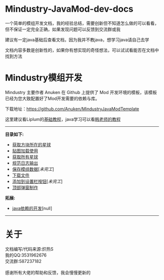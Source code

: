 # Mindustry-JavaMod-dev-docs
一个简单的模组开发文档，我的经验总结，需要创新但不知道怎么做的可以看看，但不保证一定完全正确，如果发现问题可以反馈到交流群或我

建议有一定java基础后查看文档，因为我并不教java，想学习java请自己去学

文档内容多数是创新性的，如果你有想实现的奇怪想法，可以试试看能否在文档中找到方法

# Mindustry模组开发
Mindustry 主要作者 Anuken 在 Github 上提供了 Mod 开发环境的模板，该模板已经为您大致配置好了Mod开发需要的依赖与库。

下载地址：https://github.com/Anuken/MindustryJavaModTemplate

这里建议看Liplum的[基础教程](https://www.yuque.com/liplum/nncx8g)，java学习可以看[韩老师的教程](https://www.bilibili.com/video/BV1fh411y7R8/?spm_id_from=333.337.search-card.all.click)

***
**目录如下:**
* [获取方块所在的星球](data/方块所在星球.md)
* [贴图加载使用](data/贴图加载使用.md)
* [获取所有星球](data/获取所有星球.md)
* [规范日志输出](data/规范日志输出.md)
* [保存模组数据](data/保存模组数据.md)[_未完工_]
* [下载文件](data/下载文件.md)
* [添加到设置栏按钮](data/添加到设置栏按钮.md)[_未完工_]
* [顶部弹窗制作](data/顶部弹窗制作.md)

**拓展:**
* [java依赖的开发]()[null]

***
# 关于
文档编写/代码来源:炽热S<br>
我的QQ:3531962676<br>
交流群:587237182<br><br>
感谢所有大佬的帮助和反馈，我会慢慢更新的